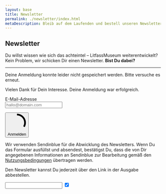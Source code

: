 ```yaml
---
layout: base
title: Newsletter
permalink: ./newsletter/index.html
metaDescription: Bleib auf dem Laufenden und bestell unseren Newsletter.
---
```


## Newsletter

Du willst wissen wie sich das achteintel – LitfassMuseum weiterentwickelt? Kein Problem, wir schicken Dir einen Newsletter. **Bist Du dabei?**

- - -

<div class="sib-form">
  <div id="sib-form-container" class="sib-form-container">
    <div id="error-message" class="sib-form-message-panel">
      <div class="sib-form-message-panel__text sib-form-message-panel__text--center">
        <p class="sib-form-message-panel__inner-text">
          Deine Anmeldung konnte leider nicht gespeichert werden. Bitte versuche es erneut.
        </p>
      </div>
    </div>
    <div></div>
    <div id="success-message" class="sib-form-message-panel">
      <div class="sib-form-message-panel__text sib-form-message-panel__text--center">
        <p class="sib-form-message-panel__inner-text">
          Vielen Dank für Dein Interesse. Deine Anmeldung war erfolgreich.
        </p>
      </div>
    </div>
    <div></div>
    <div id="sib-container" class="sib-container--large sib-container--vertical">
      <form id="sib-form" method="POST"
        action="https://4e92a60e.sibforms.com/serve/MUIEAMsQIgrf9szBzjFPlYir9wLi25c08gbtibTVYL1U3rFEYRkLNJERoIdxFeIlTsOW_bMB4HAWRHaMqaQ9ctcUHx0Q1x78nYQT9Qmfkoxu1XEviN7M4Fx2WRCNx4zjYyjtFOo54B8_vfADxilAF2NwmmNdCEAtYfm9SOHeJ4gIyHO08NVF13iVM8Kbq-SrM4ZPDlKqIrzGAuOi" data-type="subscription">
        <div class="sib-input sib-form-block">
          <div class="form__entry entry_block">
            <div class="form__label-row ">
              <label class="entry__label" for="EMAIL" data-required="*">E-Mail-Adresse</label>
              <div class="entry__field">
                <input class="input" type="email" id="EMAIL" name="EMAIL" autocomplete="off" placeholder="hallo@domain.com"
                  data-required="true" required />
              </div>
              <label class="entry__error entry__error--primary"></label>
            </div>
          </div>
        </div>
        <div>
          <div class="sib-form-block">
            <p><button class="sib-form-block__button button" form="sib-form" type="submit"><svg class="icon clickable__icon progress-indicator__icon sib-hide-loader-icon" viewBox="0 0 512 512"><path d="M460.116 373.846l-20.823-12.022c-5.541-3.199-7.54-10.159-4.663-15.874 30.137-59.886 28.343-131.652-5.386-189.946-33.641-58.394-94.896-95.833-161.827-99.676C261.028 55.961 256 50.751 256 44.352V20.309c0-6.904 5.808-12.337 12.703-11.982 83.556 4.306 160.163 50.864 202.11 123.677 42.063 72.696 44.079 162.316 6.031 236.832-3.14 6.148-10.75 8.461-16.728 5.01z" /></svg>Anmelden</button></p>
          </div>
        </div>
        <div>
          <div class="sib-form__declaration">
            <p class="small">Wir verwenden Sendinblue für die Abwicklung des Newsletters. Wenn Du das Formular ausfüllst und absendest, bestätigst Du, dass die von Dir angegebenen Informationen an Sendinblue zur Bearbeitung gemäß den <a target="_blank" class="clickable_link" rel="noopener" href="https://de.sendinblue.com/legal/termsofuse/">Nutzungsbedingungen</a> übertragen werden.</p>
            <p class="small entry__specification">Den Newsletter kannst Du jederzeit über den Link in der Ausgabe abbestellen.</p>
          </div>
        </div>
        <input type="text" name="email_address_check" value="" class="input--hidden hidden">
        <input type="checkbox" class="input_hidden hidden" value="1" id="OPT_IN" name="OPT_IN" checked="checked" />
        <input class="hidden" type="hidden" name="locale" value="de">
      </form>
    </div>
  </div>
</div>
